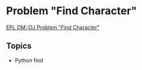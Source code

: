 # Problem "Find Character"
[EPL DM::OJ Problem "Find Character"](https://oj.epl.tw/problem/w02p003)

## Topics
- Python find